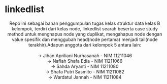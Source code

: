 # linkedlist

<p style="text-align: center;"> Repo ini sebagai bahan penggumpulan tugas kelas struktur data kelas B kelompok, terdiri dari kelas node, linkedlist searah beserta case study method untuk menghapus node yang duplikat, mengahapus node dengan value spesifik dan menggubah head(node pertama) menjadi tail(node terakhir).Adapun anggota dari kelompok 5 antara lain:
<br>
<br>
-> Jihan Apriliani Nurhasanah - NIM 11211046 <br>
-> Naflah Shafa Edia - NIM 11211066 <br>
-> Sahda Aryanti - NIM 11211080 <br>
-> Shafa Putri Sasmito - NIM 11211082 <br>
-> Wardatul Jannah - NIM 11211084 <br>
 </p>

